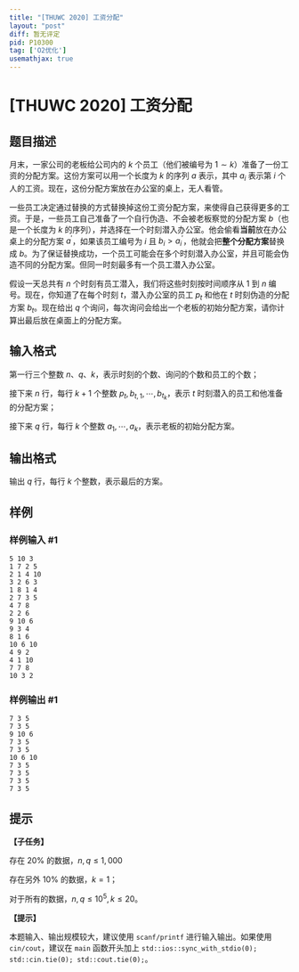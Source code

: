 ```yaml
---
title: "[THUWC 2020] 工资分配"
layout: "post"
diff: 暂无评定
pid: P10300
tag: ['O2优化']
usemathjax: true
---
```


# [THUWC 2020] 工资分配
## 题目描述

月末，一家公司的老板给公司内的 $k$ 个员工（他们被编号为 $1\sim k$）准备了一份工资的分配方案。这份方案可以用一个长度为 $k$ 的序列 $a$ 表示，其中 $a_i$ 表示第 $i$ 个人的工资。现在，这份分配方案放在办公室的桌上，无人看管。

一些员工决定通过替换的方式替换掉这份工资分配方案，来使得自己获得更多的工资。于是，一些员工自己准备了一个自行伪造、不会被老板察觉的分配方案 $b$（也是一个长度为 $k$ 的序列），并选择在一个时刻潜入办公室。他会偷看**当前**放在办公桌上的分配方案 $a^{'}$，如果该员工编号为 $i$ 且 $b_i > a^{'}_ i$，他就会把**整个分配方案**替换成 $b$。为了保证替换成功，一个员工可能会在多个时刻潜入办公室，并且可能会伪造不同的分配方案。但同一时刻最多有一个员工潜入办公室。

假设一天总共有 $n$ 个时刻有员工潜入，我们将这些时刻按时间顺序从 $1$ 到 $n$ 编号。现在，你知道了在每个时刻 $t$，潜入办公室的员工 $p_t$ 和他在 $t$ 时刻伪造的分配方案 $b_t$。现在给出 $q$ 个询问，每次询问会给出一个老板的初始分配方案，请你计算出最后放在桌面上的分配方案。
## 输入格式

第一行三个整数 $n$、$q$、$k$，表示时刻的个数、询问的个数和员工的个数；

接下来 $n$ 行，每行 $k+1$ 个整数 $p_t, b_{t,1},\cdots, b_{t_k}$，表示 $t$ 时刻潜入的员工和他准备的分配方案；

接下来 $q$ 行，每行 $k$ 个整数 $a_1, \cdots, a_k$，表示老板的初始分配方案。
## 输出格式

输出 $q$ 行，每行 $k$ 个整数，表示最后的方案。
## 样例

### 样例输入 #1
```
5 10 3
1 7 2 5
2 1 4 10
3 2 6 3
1 8 1 4
2 7 3 5
4 7 8
2 2 6
9 10 6
9 3 4
8 1 6
10 6 10
4 9 2
4 1 10
7 7 8
10 3 2

```
### 样例输出 #1
```
7 3 5
7 3 5
9 10 6
7 3 5
7 3 5
10 6 10
7 3 5
7 3 5
7 3 5
7 3 5

```
## 提示

**【子任务】**

存在 20% 的数据，$n,q\le 1,000$

存在另外 10% 的数据，$k=1$；

对于所有的数据，$n,q\le 10^5, k\le 20$。

**【提示】**

本题输入、输出规模较大，建议使用 `scanf/printf` 进行输入输出。如果使用 `cin/cout`，建议在 `main` 函数开头加上 `std::ios::sync_with_stdio(0); std::cin.tie(0); std::cout.tie(0);`。
